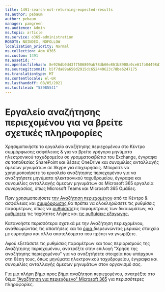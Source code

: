 ```yaml
---
title: 1491-search-not-returning-expected-results
ms.author: pebaum
author: pebaum
manager: pamgreen
ms.audience: Admin
ms.topic: article
ms.service: o365-administration
ROBOTS: NOINDEX, NOFOLLOW
localization_priority: Normal
ms.collection: Adm_O365
ms.custom: 1491
ms.assetid: ''
ms.openlocfilehash: 8e926db0d43f7586809ab78db66e861b8908a0ce61fb84498d1993bcc301d5f4
ms.sourcegitcommit: b5f7da89a650d2915dc652449623c78be6247175
ms.translationtype: MT
ms.contentlocale: el-GR
ms.lasthandoff: 08/05/2021
ms.locfileid: "53985541"
---
```

# <a name="content-search-tool-to-find-relevant-info"></a>Εργαλείο αναζήτησης περιεχομένου για να βρείτε σχετικές πληροφορίες

Χρησιμοποιήστε το εργαλείο αναζήτησης περιεχομένου στο Κέντρο συμμόρφωσης ασφάλειας & για να βρείτε γρήγορα μηνύματα ηλεκτρονικού ταχυδρομείου σε γραμματοκιβώτια του Exchange, έγγραφα σε τοποθεσίες SharePoint και θέσεις OneDrive και συνομιλίες ανταλλαγής άμεσων μηνυμάτων σε Skype για επιχειρήσεις. Μπορείτε να χρησιμοποιήσετε το εργαλείο αναζήτησης περιεχομένου για να αναζητήσετε μηνύματα ηλεκτρονικού ταχυδρομείου, έγγραφα και συνομιλίες ανταλλαγής άμεσων μηνυμάτων σε Microsoft 365 εργαλεία συνεργασίας, όπως Microsoft Teams και Microsoft 365 Ομάδες.


Πριν χρησιμοποιήσετε [την Αναζήτηση περιεχομένου](https://sip.protection.office.com/contentsearchbeta?ContentOnly=1) από το Κέντρο & ασφάλειας και [συμμόρφωσης,](https://sip.protection.office.com/homepage)θα πρέπει να ολοκληρώσετε τις ρυθμίσεις παραμέτρων, όπως να [ρυθμίσετε](https://docs.microsoft.com/microsoft-365/compliance/permissions-filtering-for-content-search)τις παραμέτρους των δικαιωμάτων, να [ρυθμίσετε](https://docs.microsoft.com/microsoft-365/compliance/increase-download-speeds-when-exporting-ediscovery-results) τις ταχύτητες λήψης και [τις ρυθμίσεις εξαγωγής.](https://docs.microsoft.com/microsoft-365/compliance/disable-reports-when-you-export-content-search-results)

Κατανοήστε περισσότερα σχετικά με την Αναζήτηση [](https://docs.microsoft.com/microsoft-365/compliance/investigating-partially-indexed-items-in-ediscovery) περιεχομένου, αναθεωρώντας τις απαιτήσεις και τα [όρια,](https://docs.microsoft.com/microsoft-365/compliance/limits-for-content-search)διερευνώντας μερικώς στοιχεία με ευρετήριο και άλλα αποτελέσματα που πρέπει να γνωρίζετε.

Αφού εξετάσετε τις ρυθμίσεις παραμέτρων και τους περιορισμούς της Αναζήτησης περιεχομένου, ανατρέξτε στην επιλογή "Χρήση της αναζήτησης περιεχομένου" για να αναζητήσετε στοιχεία που υπάρχουν στη θέση τους, όπως μηνύματα ηλεκτρονικού ταχυδρομείου, έγγραφα και συνομιλίες ανταλλαγής άμεσων [ </a> μηνυμάτων στον οργανισμό σας.](https://docs.microsoft.com/microsoft-365/compliance/content-search)

Για μια πλήρη βήμα προς βήμα αναζήτηση περιεχομένου, ανατρέξτε στο θέμα ["Αναζήτηση για περιεχόμενο" Microsoft 365](https://docs.microsoft.com/microsoft-365/compliance/search-for-content) για περισσότερες πληροφορίες.
